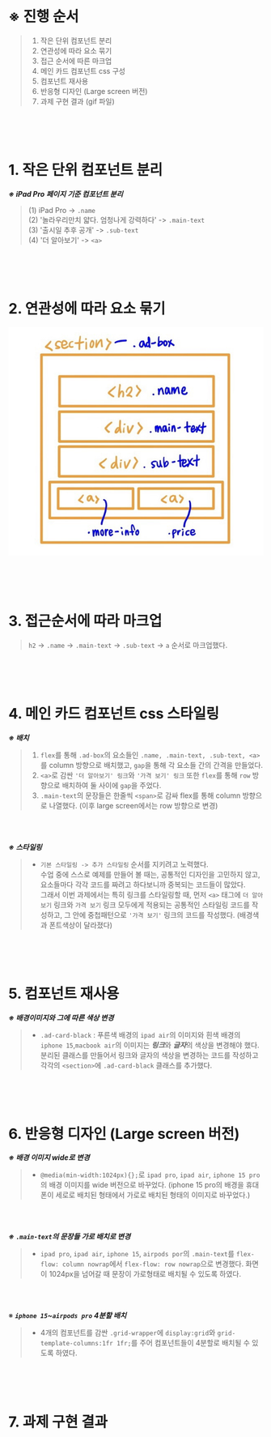 # ※ 진행 순서
>1. 작은 단위 컴포넌트 분리
>2. 연관성에 따라 요소 묶기
>3. 접근 순서에 따른 마크업 
>4. 메인 카드 컴포넌트 css 구성
>5. 컴포넌트 재사용
>6. 반응형 디자인 (Large screen 버전)
>7. 과제 구현 결과 (gif 파일)
<br>

<br>
<br>

# 1. 작은 단위 컴포넌트 분리
***※ iPad Pro 페이지 기준 컴포넌트 분리<br>***

>(1) iPad Pro -> ```.name```     
(2) '놀라우리만치 얇다. 엄청나게 강력하다' -> ```.main-text```  
(3) '출시일 추후 공개' -> ```.sub-text```  
(4) '더 알아보기' -> ```<a>```  
<br>

<br>
<br>

# 2. 연관성에 따라 요소 묶기
![애플 컴포넌트 마크업](apple-markup_small.jpg)  
<br>

<br>
<br>

# 3. 접근순서에 따라 마크업
>```h2``` -> ```.name``` -> ```.main-text``` -> ```.sub-text``` -> ```a``` 순서로 마크업했다.  
<br>

<br>
<br>

# 4. 메인 카드 컴포넌트 css 스타일링
***※ 배치***
>1. ```flex```를 통해 ```.ad-box```의 요소들인 ```.name, .main-text, .sub-text, <a>```를 column 방향으로 배치했고, ```gap```을 통해 각 요소들 간의 간격을 만들었다. 
>2. ```<a>```로 감싼 ```'더 알아보기' 링크```와 ```'가격 보기' 링크``` 또한 ```flex```를 통해 ```row``` 방향으로 배치하여 둘 사이에 ```gap```을 주었다.
>3. ```.main-text```의 문장들은 한줄씩 ```<span>```로 감싸 flex를 통해 column 방향으로 나열했다. (이후 large screen에서는 row 방향으로 변경)

<br>
<br>

***※ 스타일링***
>-  ```기본 스타일링 -> 추가 스타일링``` 순서를 지키려고 노력했다.  
수업 중에 스스로 예제를 만들어 볼 때는, 공통적인 디자인을 고민하지 않고, 요소들마다 각각 코드를 짜려고 하다보니까 중복되는 코드들이 많았다.  
그래서 이번 과제에서는 특히 링크를 스타일링할 때, 먼저 ```<a>``` 태그에 ```더 알아보기``` 링크와 ```가격 보기``` 링크 모두에게 적용되는 공통적인 스타일링 코드를 작성하고, 그 안에 중첩패턴으로 ```'가격 보기'``` 링크의 코드를 작성했다. (배경색과 폰트색상이 달라졌다)  
<br>

<br>
<br>

# 5. 컴포넌트 재사용
***※ 배경이미지와 그에 따른 색상 변경***
> - ```.ad-card-black``` : 푸른색 배경의 ```ipad air```의 이미지와 흰색 배경의 ```iphone 15```,```macbook air```의 이미지는 ***링크***와 ***글자***의 색상을 변경해야 했다. 분리된 클래스를 만들어서 링크와 글자의 색상을 변경하는 코드를 작성하고  각각의 ```<section>```에 ```.ad-card-black``` 클래스를 추가했다.  
 <br>

<br>
<br>

# 6. 반응형 디자인 (Large screen 버전)
***※ 배경 이미지 wide로 변경***
>- ```@media(min-width:1024px){};```로 ```ipad pro```, ```ipad air```, ```iphone 15 pro```의 배경 이미지를 wide 버전으로 바꾸었다. (iphone 15 pro의 배경을 휴대폰이 세로로 배치된 형태에서 가로로 배치된 형태의 이미지로 바꾸었다.)  

<br>
<br>

***※ ```.main-text```의 문장들 가로 배치로 변경***
>- ```ipad pro```, ```ipad air```, ```iphone 15```, ```airpods por```의 ```.main-text```를 ```flex-flow: column nowrap```에서 ```flex-flow: row nowrap```으로 변경했다. 화면이 1024px을 넘어갈 때 문장이 가로형태로 배치될 수 있도록 하였다.

<br>
<br>

※ ***```iphone 15```~```airpods pro``` 4분할 배치***
>- 4개의 컴포넌트를 감싼 ```.grid-wrapper```에 ```display:grid```와 ```grid-template-columns:1fr 1fr;```를 주어 컴포넌트들이 4분할로 배치될 수 있도록 하였다. 
 <br>

<br>
<br>

# 7. 과제 구현 결과







